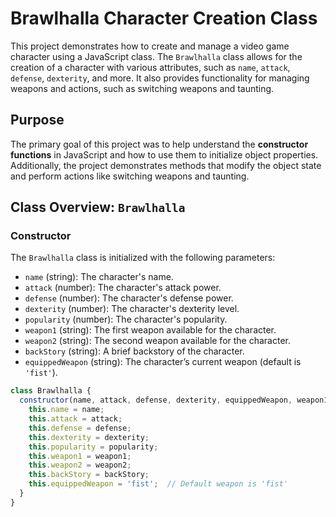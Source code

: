 # Brawlhalla Character Creation Class

This project demonstrates how to create and manage a video game character using a JavaScript class. The `Brawlhalla` class allows for the creation of a character with various attributes, such as `name`, `attack`, `defense`, `dexterity`, and more. It also provides functionality for managing weapons and actions, such as switching weapons and taunting.

## Purpose

The primary goal of this project was to help understand the **constructor functions** in JavaScript and how to use them to initialize object properties. Additionally, the project demonstrates methods that modify the object state and perform actions like switching weapons and taunting.

## Class Overview: `Brawlhalla`

### Constructor
The `Brawlhalla` class is initialized with the following parameters:
- `name` (string): The character's name.
- `attack` (number): The character's attack power.
- `defense` (number): The character's defense power.
- `dexterity` (number): The character's dexterity level.
- `popularity` (number): The character's popularity.
- `weapon1` (string): The first weapon available for the character.
- `weapon2` (string): The second weapon available for the character.
- `backStory` (string): A brief backstory of the character.
- `equippedWeapon` (string): The character’s current weapon (default is `'fist'`).

```javascript
class Brawlhalla {
  constructor(name, attack, defense, dexterity, equippedWeapon, weapon1, weapon2, popularity, backStory) {
    this.name = name;
    this.attack = attack;
    this.defense = defense;
    this.dexterity = dexterity;
    this.popularity = popularity;
    this.weapon1 = weapon1;
    this.weapon2 = weapon2;
    this.backStory = backStory;
    this.equippedWeapon = 'fist';  // Default weapon is 'fist'
  }
}

